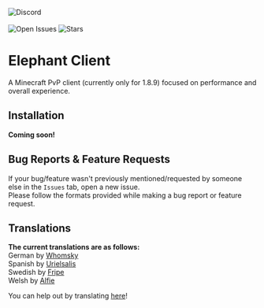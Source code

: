 ![Discord](https://discordapp.com/api/guilds/959153592869224579/widget.png?style=banner2)\
\
![Open Issues](https://img.shields.io/github/issues/Elephant1214/NotEnoughVariations?style=for-the-badge)
![Stars](https://img.shields.io/github/stars/Elephant1214/NotEnoughVariations?style=for-the-badge)

# Elephant Client
A Minecraft PvP client (currently only for 1.8.9) focused on performance and overall experience.

## Installation
**Coming soon!**

## Bug Reports & Feature Requests
If your bug/feature wasn't previously mentioned/requested by someone else in the `Issues` tab, open a new issue.\
Please follow the formats provided while making a bug report or feature request.

## Translations
**The current translations are as follows:**\
German by [Whomsky](https://github.com/Whomsky)\
Spanish by [Urielsalis](https://github.com/urielsalis)\
Swedish by [Fripe](https://github.com/Fripe070)\
Welsh by [Alfie](https://github.com/alf1e)

You can help out by translating [here](https://github.com/Elephant1214/ElephantClient/tree/main/translations)!
